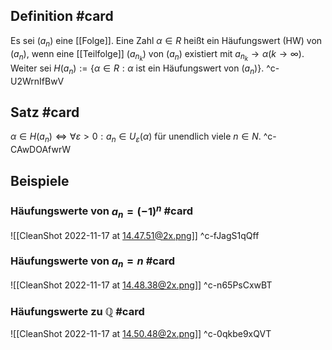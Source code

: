 ## Definition #card 
Es sei $\left(a_n\right)$ eine [[Folge]]. Eine Zahl $\alpha \in R$ heißt ein Häufungswert (HW) von $\left(a_n\right)$, wenn eine [[Teilfolge]] $\left(a_{n_k}\right)$ von $\left(a_n\right)$ existiert mit $a_{n_k} \rightarrow \alpha(k \rightarrow \infty)$. Weiter sei
$H\left(a_n\right):=\left\{\alpha \in R : \alpha\right.$ ist ein Häufungswert von $\left.\left(a_n\right)\right\}$.
^c-U2WrnIfBwV

## Satz #card 
$\alpha \in H\left(a_n\right) \Longleftrightarrow \forall \varepsilon>0: a_n \in U_{\varepsilon}(\alpha)$ für unendlich viele $n \in N$.
^c-CAwDOAfwrW

## Beispiele 
### Häufungswerte von $a_n = (-1)^n$ #card 
![[CleanShot 2022-11-17 at 14.47.51@2x.png]]
^c-fJagS1qQff
### Häufungswerte von $a_n=n$ #card 
![[CleanShot 2022-11-17 at 14.48.38@2x.png]]
^c-n65PsCxwBT
### Häufungswerte zu $\mathbb{Q}$ #card 
![[CleanShot 2022-11-17 at 14.50.48@2x.png]]
^c-0qkbe9xQVT
